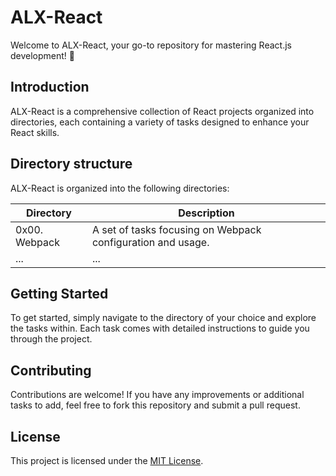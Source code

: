 # ALX-React

Welcome to ALX-React, your go-to repository for mastering React.js development! 🚀

## Introduction

ALX-React is a comprehensive collection of React projects organized into directories, each containing a variety of tasks designed to enhance your React skills.

## Directory structure

ALX-React is organized into the following directories:

| Directory        | Description                                                                                           |
|------------------|-------------------------------------------------------------------------------------------------------|
| 0x00. Webpack    | A set of tasks focusing on Webpack configuration and usage.                                           |
| ...              | ...                                                                                                   |


## Getting Started

To get started, simply navigate to the directory of your choice and explore the tasks within. Each task comes with detailed instructions to guide you through the project.

## Contributing

Contributions are welcome! If you have any improvements or additional tasks to add, feel free to fork this repository and submit a pull request.

## License

This project is licensed under the [MIT License](LICENSE).